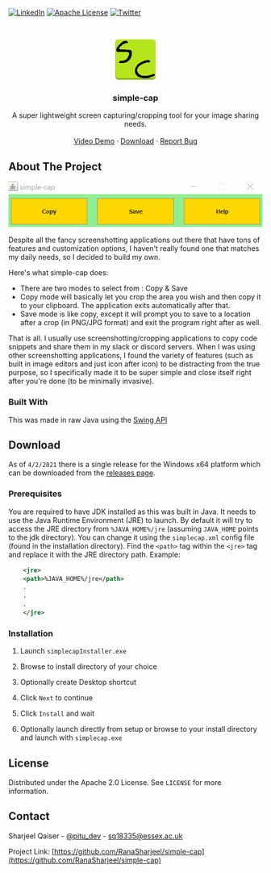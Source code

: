 
[![LinkedIn][linkedin-shield]][linkedin-url]
[![Apache License][license-shield]][license-url]
[![Twitter][twitter-shield]][twitter-url]


<!-- PROJECT LOGO -->
<br />
<p align="center">
  <a href="https://github.com/othneildrew/Best-README-Template">
    <img src="res/logo.png" alt="Logo" width="80" height="80">
  </a>

  <h3 align="center">simple-cap</h3>

  <p align="center">
    A super lightweight screen capturing/cropping tool for your image sharing needs.
    <br />
    <br />
    <a href="https://youtu.be/zfDVTm_fjp0">Video Demo</a>
    ·
    <a href="https://github.com/RanaSharjeel/simple-cap/releases/tag/1.0">Download</a>
    ·
    <a href="https://github.com/RanaSharjeel/simple-cap/issues">Report Bug</a>
  </p>
</p>


<!-- ABOUT THE PROJECT -->
## About The Project

[![Product Name Screen Shot][product-screenshot]]()

Despite all the fancy screenshotting applications out there that have tons of features and customization options, I haven't really found one that matches my daily needs, so I decided to build my own.

Here's what simple-cap does:
* There are two modes to select from : Copy & Save
* Copy mode will basically let you crop the area you wish and then copy it to your clipboard. The application exits automatically after that.
* Save mode is like copy, except it will prompt you to save to a location after a crop (in PNG/JPG format) and exit the program right after as well.

That is all. I usually use screenshotting/cropping applications to copy code snippets and share them in my slack or discord servers. When I was using other screenshotting applications, I found the variety of features (such as built in image editors and just icon after icon) to be distracting from the true purpose, so I specifically made it to be super simple and close itself right after you're done (to be minimally invasive).



### Built With

This was made in raw Java using the [Swing API](https://docs.oracle.com/javase/7/docs/api/javax/swing/package-summary.html)


<!-- GETTING STARTED -->
## Download

As of `4/2/2021` there is a single release for the Windows x64 platform which can be downloaded from the [releases page](https://github.com/RanaSharjeel/simple-cap/releases/tag/1.0).

### Prerequisites

You are required to have JDK installed as this was built in Java. It needs to use the Java Runtime Environment (JRE) to launch. By default it will try to access the JRE directory from `%JAVA_HOME%/jre` (assuming `JAVA_HOME` points to the jdk directory). You can change it using the `simplecap.xml` config file (found in the installation directory). Find the `<path>` tag within the `<jre>` tag and replace it with the JRE directory path. Example:

```xml
    <jre>
    <path>%JAVA_HOME%/jre</path>
    .
    .
    .
    </jre>
  ```

### Installation

1. Launch `simplecapInstaller.exe`

2. Browse to install directory of your choice

3. Optionally create Desktop shortcut

4. Click `Next` to continue

5. Click `Install` and wait

6. Optionally launch directly from setup or browse to your install directory and launch with `simplecap.exe`



<!-- LICENSE -->
## License

Distributed under the Apache 2.0 License. See `LICENSE` for more information.


<!-- CONTACT -->
## Contact

Sharjeel Qaiser - [@pitu_dev](https://twitter.com/pitu_dev) - sq18335@essex.ac.uk

Project Link: [https://github.com/RanaSharjeel/simple-cap](https://github.com/RanaSharjeel/simple-cap)



<!-- MARKDOWN LINKS & IMAGES -->
[linkedin-shield]: https://img.shields.io/badge/-LINKEDIN-blue?logo=linkedin
[linkedin-url]: https://www.linkedin.com/in/sharqais/
[license-shield]: https://img.shields.io/badge/-LICENSE-red?logo=apache
[license-url]: https://github.com/RanaSharjeel/simple-cap/blob/main/LICENSE
[twitter-shield]: https://img.shields.io/badge/-TWITTER-lightgrey?logo=twitter
[twitter-url]: https://twitter.com/pitu_dev
[product-screenshot]: https://github.com/RanaSharjeel/simple-cap/blob/main/res/product.png
